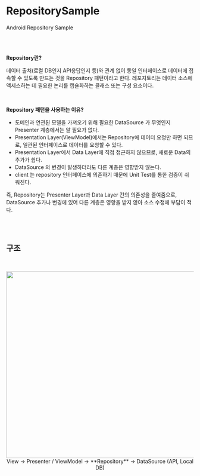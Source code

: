 # RepositorySample
Android Repository Sample

<br/><br/>


**Repository란?**

데이터 출처(로컬 DB인지 API응답인지 등)와 관계 없이 동일 인터페이스로 데이터에 접속할 수 있도록 만드는 것을 Repository 패턴이라고 한다. 레포지토리는 데이터 소스에 액세스하는 데 필요한 논리를 캡슐화하는 클래스 또는 구성 요소이다.

<br/>

**Repository 패턴을 사용하는 이유?**

- 도메인과 연관된 모델을 가져오기 위해 필요한 DataSource 가 무엇인지 Presenter 계층에서는 알 필요가 없다.
- Presentation Layer(ViewModel)에서는 Repository에 데이터 요청만 하면 되므로, 일관된 인터페이스로 데이터를 요청할 수 있다.
- Presentation Layer에서 Data Layer에 직접 접근하지 않으므로, 새로운 Data의 추가가 쉽다.
- DataSource 의 변경이 발생하더라도 다른 계층은 영향받지 않는다.
- client 는 repository 인터페이스에 의존하기 때문에 Unit Test를 통한 검증이 쉬워진다.

즉, Repository는 Presenter Layer과 Data Layer 간의 의존성을 줄여줌으로, DataSource 추가나 변경에 있어 다른 계층은 영향을 받지 않아 소스 수정에 부담이 적다.


<br/><br/>

## 구조

<br/>

<p align="center">
<img src="https://user-images.githubusercontent.com/63940434/224926602-f017a4de-f099-4da4-ac71-8d6267dd5972.png" width=600 height=500>
View → Presenter / ViewModel → **Repository** → DataSource (API, Local DB)
</p>
